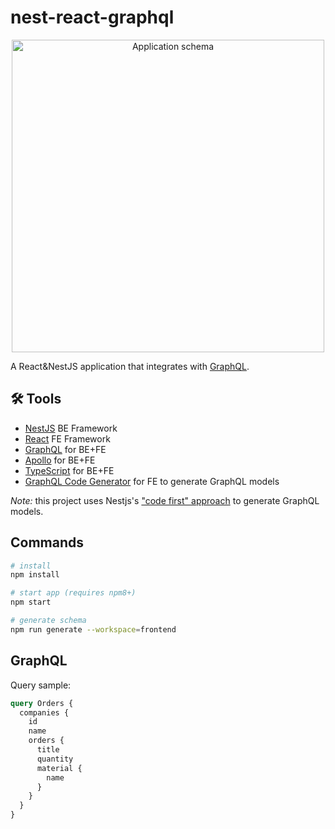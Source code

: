 # nest-react-graphql

<p align="center"><img width="500" src="https://github.com/maxpou/nest-react-graphql/blob/main/docs/schema.png" alt="Application schema"></p>

A React&NestJS application that integrates with [GraphQL](https://graphql.org/).

## 🛠 Tools

- [NestJS](https://nestjs.com/) BE Framework
- [React](https://reactjs.org/) FE Framework
- [GraphQL](https://graphql.org/) for BE+FE
- [Apollo](https://www.apollographql.com/) for BE+FE
- [TypeScript](https://www.typescriptlang.org/docs/) for BE+FE
- [GraphQL Code Generator](https://www.graphql-code-generator.com/) for FE to generate GraphQL models

_Note:_ this project uses Nestjs's ["code first" approach](https://docs.nestjs.com/graphql/quick-start#code-first) to generate GraphQL models.

## Commands

```bash
# install
npm install

# start app (requires npm8+)
npm start

# generate schema
npm run generate --workspace=frontend
```

## GraphQL

Query sample:

```graphql
query Orders {
  companies {
    id
    name
    orders {
      title
      quantity
      material {
        name
      }
    }
  }
}
```
